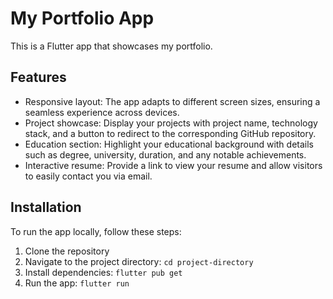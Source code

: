 

# My Portfolio App

This is a Flutter app that showcases my portfolio.

## Features

- Responsive layout: The app adapts to different screen sizes, ensuring a seamless experience across devices.
- Project showcase: Display your projects with project name, technology stack, and a button to redirect to the corresponding GitHub repository.
- Education section: Highlight your educational background with details such as degree, university, duration, and any notable achievements.
- Interactive resume: Provide a link to view your resume and allow visitors to easily contact you via email.

## Installation

To run the app locally, follow these steps:

1. Clone the repository
2. Navigate to the project directory: `cd project-directory`
3. Install dependencies: `flutter pub get`
4. Run the app: `flutter run`


```dart
